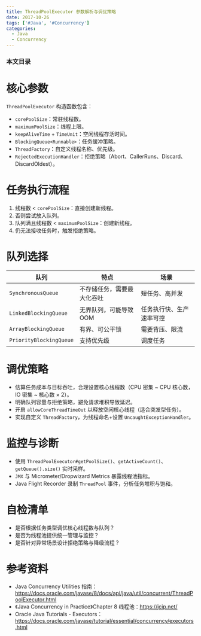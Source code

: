 ```yaml
---
title: ThreadPoolExecutor 参数解析与调优策略
date: 2017-10-26
tags: ['#Java', '#Concurrency']
categories:
  - Java
  - Concurrency
---
```


### 本文目录
<!-- toc -->

# 核心参数
`ThreadPoolExecutor` 构造函数包含：
- `corePoolSize`：常驻线程数。
- `maximumPoolSize`：线程上限。
- `keepAliveTime` + `TimeUnit`：空闲线程存活时间。
- `BlockingQueue<Runnable>`：任务缓冲策略。
- `ThreadFactory`：自定义线程名称、优先级。
- `RejectedExecutionHandler`：拒绝策略（Abort、CallerRuns、Discard、DiscardOldest）。

# 任务执行流程
1. 线程数 < `corePoolSize`：直接创建新线程。
2. 否则尝试放入队列。
3. 队列满且线程数 < `maximumPoolSize`：创建新线程。
4. 仍无法接收任务时，触发拒绝策略。

# 队列选择
| 队列 | 特点 | 场景 |
|---|---|---|
| `SynchronousQueue` | 不存储任务，需要最大化吞吐 | 短任务、高并发 |
| `LinkedBlockingQueue` | 无界队列，可能导致 OOM | 任务执行快、生产速率可控 |
| `ArrayBlockingQueue` | 有界、可公平锁 | 需要背压、限流 |
| `PriorityBlockingQueue` | 支持优先级 | 调度任务 |

# 调优策略
- 估算任务成本与目标吞吐，合理设置核心线程数（CPU 密集 ~ CPU 核心数，IO 密集 ~ 核心数 × 2）。
- 明确队列容量与拒绝策略，避免请求堆积导致延迟。
- 开启 `allowCoreThreadTimeOut` 以释放空闲核心线程（适合突发型任务）。
- 实现自定义 `ThreadFactory`，为线程命名+设置 `UncaughtExceptionHandler`。

# 监控与诊断
- 使用 `ThreadPoolExecutor#getPoolSize()`、`getActiveCount()`、`getQueue().size()` 实时采样。
- `JMX` 与 Micrometer/Dropwizard Metrics 暴露线程池指标。
- Java Flight Recorder 录制 `ThreadPool` 事件，分析任务堆积与饱和。

# 自检清单
- 是否根据任务类型调优核心线程数与队列？
- 是否为线程池提供统一管理与监控？
- 是否针对异常场景设计拒绝策略与降级流程？

# 参考资料
- Java Concurrency Utilities 指南：https://docs.oracle.com/javase/8/docs/api/java/util/concurrent/ThreadPoolExecutor.html
- 《Java Concurrency in Practice》Chapter 8 线程池：https://jcip.net/
- Oracle Java Tutorials - Executors：https://docs.oracle.com/javase/tutorial/essential/concurrency/executors.html
